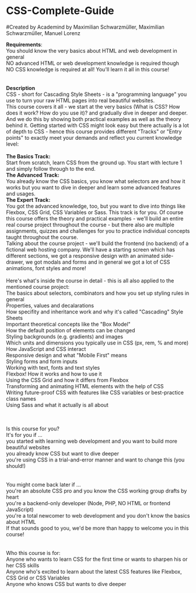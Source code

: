 # CSS-Complete-Guide
#Created by Academind by Maximilian Schwarzmüller, Maximilian Schwarzmüller, Manuel Lorenz

<strong>Requirements</strong>:<br />
You should know the very basics about HTML and web development in general <br />
NO advanced HTML or web development knowledge is required though <br />
NO CSS knowledge is required at all! You'll learn it all in this course! <br />
<br /><br />
<strong>Description</strong> <br />
CSS - short for Cascading Style Sheets - is a "programming language" you use to turn your raw HTML pages into real beautiful websites. <br />
This course covers it all - we start at the very basics (What is CSS? How does it work? How do you use it)? and gradually dive in deeper and deeper. And we do this by showing both practical examples as well as the theory behind it. Getting started with CSS might look easy but there actually is a lot of depth to CSS - hence this course provides different "Tracks" or "Entry points" to exactly meet your demands and reflect you current knowledge level:
<br /><br />
<strong>The Basics Track: </strong><br /> 
Start from scratch, learn CSS from the ground up. You start with lecture 1 and simply follow through to the end.<br />
<strong>The Advanced Track:</strong><br />
You already know the CSS basics, you know what selectors are and how it works but you want to dive in deeper and learn some advanced features and usages.
<br />
<strong>The Expert Track:</strong><br />
 You got the advanced knowledge, too, but you want to dive into things like Flexbox, CSS Grid, CSS Variables or Sass. This track is for you.
Of course this course offers the theory and practical examples - we'll build an entire real course project throughout the course - but there also are multiple assignments, quizzes and challenges for you to practice individual concepts taught throughout the course.
<br />
Talking about the course project - we'll build the frontend (no backend) of a fictional web hosting company. We'll have a starting screen which has different sections, we got a responsive design with an animated side-drawer, we got modals and forms and in general we got a lot of CSS animations, font styles and more!
<br /><br />
Here's what's inside the course in detail - this is all also applied to the mentioned course project:
<br />
The basics about selectors, combinators and how you set up styling rules in general <br />
Properties, values and decalarations <br />
How specifity and inheritance work and why it's called "Cascading" Style Sheets<br />
Important theoretical concepts like the "Box Model"<br />
How the default position of elements can be changed<br />
Styling backgrounds (e.g. gradients) and images<br />
Which units and dimensions you typically use in CSS (px, rem, % and more)<br />
How JavaScript and CSS interact<br />
Responsive design and what "Mobile First" means <br />
Styling forms and form inputs<br />
Working with text, fonts and text styles<br />
Flexbox! How it works and how to use it<br />
Using the CSS Grid and how it differs from Flexbox<br />
Transforming and animating HTML elements with the help of CSS<br />
Writing future-proof CSS with features like CSS variables or best-practice class names<br />
Using Sass and what it actually is all about<br />

<br /><br />
Is this course for you?
<br />
It's for you if ...
<br />
you started with learning web development and you want to build more beautiful websites<br />
you already know CSS but want to dive deeper<br />
you're using CSS in a trial-and-error manner and want to change this (you should!)<br />
<br /><br />
You might come back later if ...
<br />
you're an absolute CSS pro and you know the CSS working group drafts by heart<br />
you're a backend-only developer (Node, PHP, NO HTML or frontend JavaScript)<br />
you're a total newcomer to web development and you don't know the basics about HTML<br />
If that sounds good to you, we'd be more than happy to welcome you in this course!<br />
<br /><br />
Who this course is for:<br />
Anyone who wants to learn CSS for the first time or wants to sharpen his or her CSS skills<br />
Anyone who's excited to learn about the latest CSS features like Flexbox, CSS Grid or CSS Variables<br />
Anyone who knows CSS but wants to dive deeper<br />
